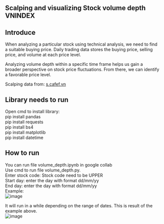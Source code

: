 ## Scalping and visualizing Stock volume depth VNINDEX

## Introduce

When analyzing a particular stock using technical analysis, we need to find a suitable buying price. Daily trading data stores the buying price, selling price, and volume at each price level.

Analyzing volume depth within a specific time frame helps us gain a broader perspective on stock price fluctuations. From there, we can identify a favorable price level.

Scalping data from: [s.cafef.vn](https://s.cafef.vn/)

## Library needs to run
Open cmd to install library:<br>
pip install pandas <br>
pip install requests <br>
pip install bs4 <br>
pip install matplotlib <br>
pip install datetime <br>

## How to run
You can run file volume_depth.ipynb in google collab <br>
Use cmd to run file volume_depth.py. <br>
Enter stock code: Stock code need to be UPPER <br>
Start day: enter the day with format dd/mm/yy <br>
End day: enter the day with format dd/mm/yy <br>
Example: <br>
![image](https://github.com/thien1504/Scraping-and-visualize-Stock-volumn-depth-VNINDEX/assets/68512088/208d0e8c-7c2a-468f-9859-0ece3b28ba2e)

It will run in a while depending on the range of dates. This is result of the example above. <br>
![image](https://github.com/thien1504/Scraping-and-visualize-Stock-volumn-depth-VNINDEX/assets/68512088/e4496621-5646-4ada-bd1a-90dea25e64e8)





